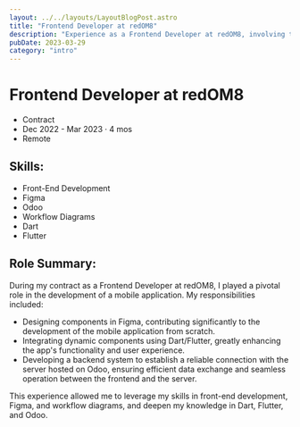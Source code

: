 ```yaml
---
layout: ../../layouts/LayoutBlogPost.astro
title: "Frontend Developer at redOM8"
description: "Experience as a Frontend Developer at redOM8, involving the design and development of a mobile application using Dart/Flutter. This role highlights skills in Figma, Odoo, workflow diagrams, and frontend development."
pubDate: 2023-03-29
category: "intro"
---
```


# **Frontend Developer at redOM8**
- Contract
- Dec 2022 - Mar 2023 · 4 mos
- Remote

## **Skills:**
- Front-End Development
- Figma
- Odoo
- Workflow Diagrams
- Dart
- Flutter

## **Role Summary:**
During my contract as a Frontend Developer at redOM8, I played a pivotal role in the development of a mobile application. My responsibilities included:

- Designing components in Figma, contributing significantly to the development of the mobile application from scratch.
- Integrating dynamic components using Dart/Flutter, greatly enhancing the app's functionality and user experience.
- Developing a backend system to establish a reliable connection with the server hosted on Odoo, ensuring efficient data exchange and seamless operation between the frontend and the server.

This experience allowed me to leverage my skills in front-end development, Figma, and workflow diagrams, and deepen my knowledge in Dart, Flutter, and Odoo.
